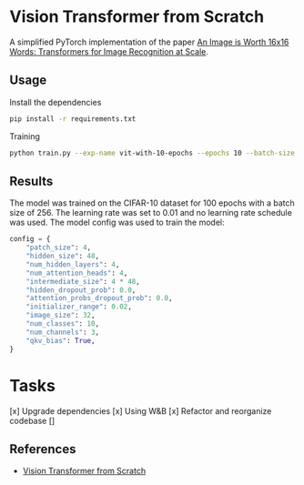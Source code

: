 # Vision Transformer from Scratch 

A simplified PyTorch implementation of the paper [An Image is Worth 16x16 Words: Transformers for Image Recognition at Scale](https://arxiv.org/abs/2010.11929).


## Usage

Install the dependencies
```bash
pip install -r requirements.txt
```

Training

```bash
python train.py --exp-name vit-with-10-epochs --epochs 10 --batch-size 32
```


## Results

The model was trained on the CIFAR-10 dataset for 100 epochs with a batch size of 256. The learning rate was set to 0.01 and no learning rate schedule was used. The model config was used to train the model:

```python
config = {
    "patch_size": 4,
    "hidden_size": 48,
    "num_hidden_layers": 4,
    "num_attention_heads": 4,
    "intermediate_size": 4 * 48,
    "hidden_dropout_prob": 0.0,
    "attention_probs_dropout_prob": 0.0,
    "initializer_range": 0.02,
    "image_size": 32,
    "num_classes": 10,
    "num_channels": 3,
    "qkv_bias": True,
}
```

# Tasks
[x] Upgrade dependencies
[x] Using W&B
[x] Refactor and reorganize codebase
[]


## References
- [Vision Transformer from Scratch](https://github.com/tintn/vision-transformer-from-scratch/)
